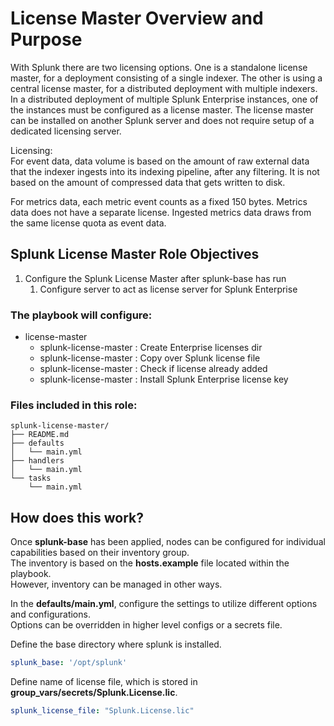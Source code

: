 # License Master Overview and Purpose

With Splunk there are two licensing options. One is a standalone license master, for a deployment consisting of a single indexer. 
The other is using a central license master, for a distributed deployment with multiple indexers.
In a distributed deployment of multiple Splunk Enterprise instances, one of the instances must be configured as a license master.
The license master can be installed on another Splunk server and does not require setup of a dedicated licensing server.

Licensing:  
For event data, data volume is based on the amount of raw external data that the indexer ingests into its indexing pipeline, after any filtering. It is not based on the amount of compressed data that gets written to disk.

For metrics data, each metric event counts as a fixed 150 bytes. Metrics data does not have a separate license. Ingested metrics data draws from the same license quota as event data.

## Splunk License Master Role Objectives

1. Configure the Splunk License Master after splunk-base has run
    1. Configure server to act as license server for Splunk Enterprise

### The playbook will configure:
  - license-master
    - splunk-license-master : Create Enterprise licenses dir
    - splunk-license-master : Copy over Splunk license file
    - splunk-license-master : Check if license already added
    - splunk-license-master : Install Splunk Enterprise license key

### Files included in this role:

    splunk-license-master/
    ├── README.md
    ├── defaults
    │   └── main.yml
    ├── handlers
    │   └── main.yml
    └── tasks
        └── main.yml

## How does this work?

Once **splunk-base** has been applied, nodes can be configured for individual capabilities based on their inventory group.  
The inventory is based on the **hosts.example** file located within the playbook.  
However, inventory can be managed in other ways.

In the **defaults/main.yml**, configure the settings to utilize different options and configurations.  
Options can be overridden in higher level configs or a secrets file.

Define the base directory where splunk is installed.
```yaml
splunk_base: '/opt/splunk'
```

Define name of license file, which is stored in **group_vars/secrets/Splunk.License.lic**.
```yaml
splunk_license_file: "Splunk.License.lic"
```